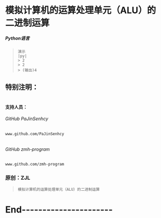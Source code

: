 # 模拟计算机的运算处理单元（ALU）的二进制运算
##### Python语言

> ```shell
> 演示
> |py|
> > 2
> > 2
> > (输出)4

## 特别注明：
# 
#### 支持人员：
###### GitHub PaJinSenhcy
`www.github.com/PaJinSenhcy`
###### 
###### GitHub zmh-program
`www.github.com/zmh-program`

### 原创：ZJL

> ```shell
> 模拟计算机的运算处理单元（ALU）的二进制运算

# End----------------------
